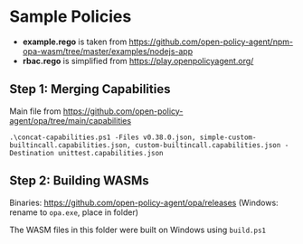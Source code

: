 # Sample Policies

* **example.rego** is taken from https://github.com/open-policy-agent/npm-opa-wasm/tree/master/examples/nodejs-app
* **rbac.rego** is simplified from https://play.openpolicyagent.org/

## Step 1: Merging Capabilities

Main file from https://github.com/open-policy-agent/opa/tree/main/capabilities

`
.\concat-capabilities.ps1 -Files v0.38.0.json, simple-custom-builtincall.capabilities.json, custom-builtincall.capabilities.json -Destination unittest.capabilities.json
`

## Step 2: Building WASMs

Binaries: https://github.com/open-policy-agent/opa/releases (Windows: rename to `opa.exe`, place in folder)

The WASM files in this folder were built on Windows using `build.ps1`